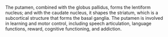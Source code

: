The putamen, combined with the globus pallidus, forms the lentiform nucleus; and with the caudate nucleus, it shapes the striatum, which is a subcortical structure that forms the basal ganglia. The putamen is involved in learning and motor control, including speech articulation, language functions, reward, cognitive functioning, and addiction.